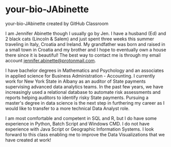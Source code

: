 # your-bio-JAbinette
your-bio-JAbinette created by GitHub Classroom

I am Jennifer Abinette though I usually go by Jen.  I have a husband (Ed) and 2 black cats (Lincoln & Salem) and just spent three weeks this summer traveling in Italy, Croatia and Ireland.  My grandfather was born and raised in a small town in Croatia and my brother and I hope to eventually own a house there since it is beautiful!  The best way to contact me is through my email account jennifer.abinette@protonmail.com.

I have bachelor degrees in Mathematics and Psychology and an associates in applied science for Business Administration - Accounting.  I currently work for New York State in Albany as an auditor of State payments supervising advanced data analytics teams.  In the past few years, we have increasingly used a relational database to automate risk assessments and reports helping auditors to identify risky State payments.  Pursuing a master's degree in data science is the next step in furthering my career as I would like to transfer to a more technical Data Analyst role. 

I am most comfortable and competent in SQL and R, but I do have some experience in Python, Batch Script and Windows CMD.  I do not have experience with Java Script or Geographic Information Systems.  I look forward to this class enabling me to improve the Data Visualizations that we have created at work!

